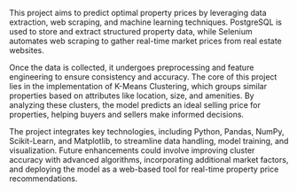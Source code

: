 This project aims to predict optimal property prices by leveraging data extraction, web scraping, and machine learning techniques. PostgreSQL is used to store and extract structured property data, while Selenium automates web scraping to gather real-time market prices from real estate websites.

Once the data is collected, it undergoes preprocessing and feature engineering to ensure consistency and accuracy. The core of this project lies in the implementation of K-Means Clustering, which groups similar properties based on attributes like location, size, and amenities. By analyzing these clusters, the model predicts an ideal selling price for properties, helping buyers and sellers make informed decisions. 

The project integrates key technologies, including Python, Pandas, NumPy, Scikit-Learn, and Matplotlib, to streamline data handling, model training, and visualization. Future enhancements could involve improving cluster accuracy with advanced algorithms, incorporating additional market factors, and deploying the model as a web-based tool for real-time property price recommendations.
